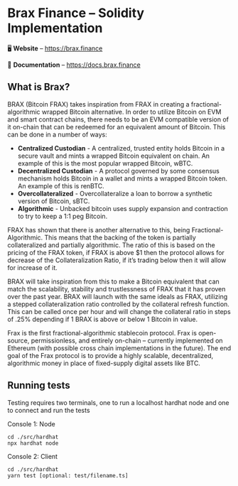# Brax Finance – Solidity Implementation

<!-- <p align="center">
  <img width="200" height="200" src="https://i.ibb.co/9HHVcGV/frax-logo.png">
</p> -->

<p align="center">

🖥 **Website** – https://brax.finance

📖 **Documentation** – https://docs.brax.finance

<!-- 📲 **Telegram** – https://t.me/fraxfinance -->

</p>

## What is Brax?

BRAX (Bitcoin FRAX) takes inspiration from FRAX in creating a fractional-algorithmic wrapped Bitcoin alternative. In order to utilize Bitcoin on EVM and smart contract chains, there needs to be an EVM compatible version of it on-chain that can be redeemed for an equivalent amount of Bitcoin. This can be done in a number of ways:

-   **Centralized Custodian** - A centralized, trusted entity holds Bitcoin in a secure vault and mints a wrapped Bitcoin equivalent on chain. An example of this is the most popular wrapped Bitcoin, wBTC.
-   **Decentralized Custodian** - A protocol governed by some consensus mechanism holds Bitcoin in a wallet and mints a wrapped Bitcoin token. An example of this is renBTC.
-   **Overcollateralized** - Overcollateralize a loan to borrow a synthetic version of Bitcoin, sBTC.
-   **Algorithmic** - Unbacked bitcoin uses supply expansion and contraction to try to keep a 1:1 peg Bitcoin.

FRAX has shown that there is another alternative to this, being Fractional-Algorithmic. This means that the backing of the token is partially collateralized and partially algorithmic. The ratio of this is based on the pricing of the FRAX token, if FRAX is above $1 then the protocol allows for decrease of the Collateralization Ratio, if it’s trading below then it will allow for increase of it.

BRAX will take inspiration from this to make a Bitcoin equivalent that can match the scalability, stability and trustlessness of FRAX that it has proven over the past year. BRAX will launch with the same ideals as FRAX, utilizing a stepped collateralization ratio controlled by the collateral refresh function. This can be called once per hour and will change the collateral ratio in steps of .25% depending if 1 BRAX is above or below 1 Bitcoin in value.

Frax is the first fractional-algorithmic stablecoin protocol. Frax is open-source, permissionless, and entirely on-chain – currently implemented on Ethereum (with possible cross chain implementations in the future). The end goal of the Frax protocol is to provide a highly scalable, decentralized, algorithmic money in place of fixed-supply digital assets like BTC.

## Running tests

Testing requires two terminals, one to run a localhost hardhat node and one to connect and run the tests

Console 1: Node

```
cd ./src/hardhat
npx hardhat node
```

Console 2: Client

```
cd ./src/hardhat
yarn test [optional: test/filename.ts]
```
